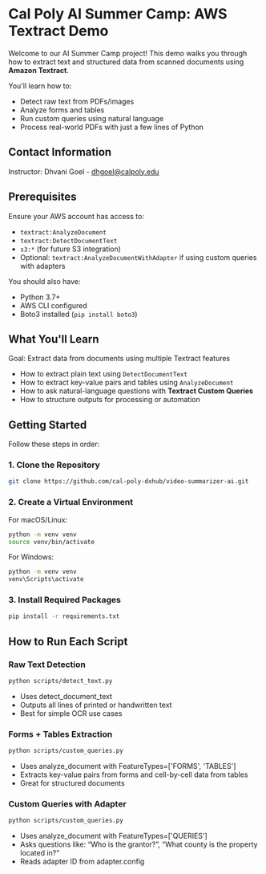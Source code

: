 # Cal Poly AI Summer Camp: AWS Textract Demo
Welcome to our AI Summer Camp project! This demo walks you through how to extract text and structured data from scanned documents using **Amazon Textract**.

You'll learn how to:
- Detect raw text from PDFs/images
- Analyze forms and tables
- Run custom queries using natural language
- Process real-world PDFs with just a few lines of Python

## Contact Information
Instructor: Dhvani Goel - dhgoel@calpoly.edu

## Prerequisites
Ensure your AWS account has access to:
- `textract:AnalyzeDocument`
- `textract:DetectDocumentText`
- `s3:*` (for future S3 integration)
- Optional: `textract:AnalyzeDocumentWithAdapter` if using custom queries with adapters

You should also have:
- Python 3.7+
- AWS CLI configured
- Boto3 installed (`pip install boto3`)

## What You'll Learn
Goal: Extract data from documents using multiple Textract features

- How to extract plain text using `DetectDocumentText`
- How to extract key-value pairs and tables using `AnalyzeDocument`
- How to ask natural-language questions with **Textract Custom Queries**
- How to structure outputs for processing or automation

## Getting Started

Follow these steps in order:

### 1. Clone the Repository
```bash
git clone https://github.com/cal-poly-dxhub/video-summarizer-ai.git
```

### 2. Create a Virtual Environment

For macOS/Linux:
```bash
python -m venv venv
source venv/bin/activate
```

For Windows:
```bash
python -m venv venv
venv\Scripts\activate
```

### 3. Install Required Packages

```bash
pip install -r requirements.txt
```

## How to Run Each Script

### Raw Text Detection

```bash
python scripts/detect_text.py
```
- Uses detect_document_text
- Outputs all lines of printed or handwritten text
- Best for simple OCR use cases

### Forms + Tables Extraction

```bash
python scripts/custom_queries.py
```
- Uses analyze_document with FeatureTypes=['FORMS', 'TABLES']
- Extracts key-value pairs from forms and cell-by-cell data from tables
- Great for structured documents

### Custom Queries with Adapter

```bash
python scripts/custom_queries.py
```
- Uses analyze_document with FeatureTypes=['QUERIES']
- Asks questions like: “Who is the grantor?”, “What county is the property located in?”
- Reads adapter ID from adapter.config
